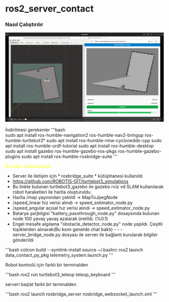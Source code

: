 # ros2_server_contact

### Nasıl Çalıştırılır

[![Watch the video](./media/video.png)](./media/video.webm)

İndirilmesi gerekenler
'''bash  
sudo apt install ros-humble-navigation2 ros-humble-nav2-bringup ros-humble-turtlebot3*
sudo apt install ros-humble-rmw-cyclonedds-cpp
sudo apt install ros-humble-urdf-tutorial 
sudo apt install ros-humble-desktop
sudo apt install gazebo ros-humble-gazebo-ros-pkgs ros-humble-gazebo-plugins
sudo apt install ros-humble-rosbridge-suite
'''

<p style="color:yellow">Bu kısım doldurulacak</p>

- Server ile iletişim için * rosbridge_suite *  kütüphanesi kullanıldı 
- https://github.com/ROBOTIS-GIT/turtlebot3_simulations
- Bu linkte bulunan turtlebot3_gazebo ile gazebo rviz vd SLAM  kullanılarak robot haraketleri ile harita oluşturuldu.
- Harita /map yayınından çekildi -> MapToJpegNode
- /speed_linear hız verisi alındı -> speed_estimator_node.py
- /speed_angular açısal hız verisi alındı -> speed_estimator_node.py
- Batarya şarjbilgisi "battery_passthrough_node.py" dosaysında bulunan node 100 yavaş yavaş azalarak üretildi. (%0.1)
- Engel mesafe algılama "obstacle_detector_node.py" node yapıldı. Çeşitli topiklerden alınarak(Bu ksım genelde chat baktı) - - - server_bridge_node.py dosyası ile server ile bağlantı kurularak bilgiler gönderildi


'''bash
colcon build --symlink-install 
source ~/.bashrc
ros2 launch data_contact_py_pkg telemetry_system.launch.py 
'''

Robot kontrolü için farklı bir terminalden 

'''bash
ros2 run turtlebot3_teleop teleop_keyboard 
'''

serveri başlat farklı bir termnalden

'''bash
ros2 launch rosbridge_server rosbridge_websocket_launch.xml
'''